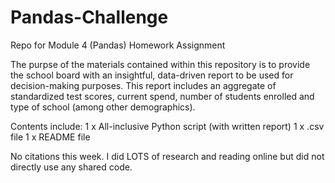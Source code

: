 # Pandas-Challenge
Repo for Module 4 (Pandas) Homework Assignment

The purpse of the materials contained within this repository is to provide the school board with an insightful, data-driven report to be used for decision-making purposes.  This report includes an aggregate of standardized test scores, current spend, number of students enrolled and type of school (among other demographics).  

Contents include:
1 x All-inclusive Python script (with written report)
1 x .csv file
1 x README file

No citations this week.  I did LOTS of research and reading online but did not directly use any shared code.
